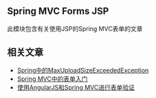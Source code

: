## Spring MVC Forms JSP

此模块包含有关使用JSP的Spring MVC表单的文章

## 相关文章

+ [Spring中的MaxUploadSizeExceededException](docs/Spring中的MaxUploadSizeExceededException.md)
+ [Spring MVC中的表单入门](docs/SpringMVC中的表单入门.md)
+ [使用AngularJS和Spring MVC进行表单验证](docs/使用AngularJS和SpringMVC进行表单验证.md)